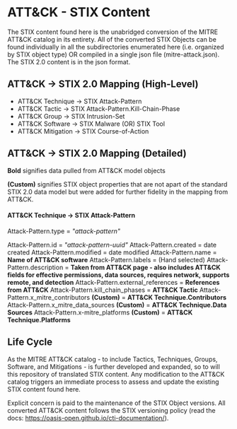 # ATT&CK - STIX Content 
The STIX content found here is the unabridged conversion of the MITRE ATT&CK catalog in its entirety. All of the converted STIX Objects can be found individually in all the subdirectories enumerated here (i.e. organized by STIX object type) OR compiled in a single json file (mitre-attack.json). The STIX 2.0 content is in the json format.

## ATT&CK -> STIX 2.0 Mapping (High-Level)
* ATT&CK Technique -> STIX Attack-Pattern
* ATT&CK Tactic -> STIX Attack-Pattern.Kill-Chain-Phase
* ATT&CK Group -> STIX Intrusion-Set
* ATT&CK Software -> STIX Malware (OR) STIX Tool
* ATT&CK Mitigation -> STIX Course-of-Action

## ATT&CK -> STIX 2.0 Mapping (Detailed)

**Bold** signifies data pulled from ATT&CK model objects

**(Custom)** signifies STIX object properties that are not apart of the standard STIX 2.0 data model but were added for further fidelity in the mapping from ATT&CK.

#### ATT&CK Technique -> STIX Attack-Pattern

Attack-Pattern.type = *"attack-pattern"*

Attack-Pattern.id = *"attack-pattern-uuid"*
Attack-Pattern.created = date created 
Attack-Pattern.modified = date modified
Attack-Pattern.name = **Name of ATT&CK software**
Attack-Pattern.labels = (Hand selected)
Attack-Pattern.description = **Taken from ATT&CK page - also includes ATT&CK fields for effective permissions, data sources, requires network, supports remote, and detection**
Attack-Pattern.external_references = **References from ATT&CK**
Attack-Pattern.kill_chain_phases = **ATT&CK Tactic**
Attack-Pattern.x_mitre_contributors **(Custom)** = **ATT&CK Technique.Contributors**
Attack-Pattern.x_mitre_data_sources **(Custom)** = **ATT&CK Technique.Data Sources**
Attack-Pattern.x-mitre_platforms **(Custom)** = **ATT&CK Technique.Platforms**


## Life Cycle
As the MITRE ATT&CK catalog - to include Tactics, Techniques, Groups, Software, and Mitigations - is further developed and expanded, so to will this repository of translated STIX content. Any modification to the ATT&CK catalog triggers an immediate process to assess and update the existing STIX content found here. 

Explicit concern is paid to the maintenance of the STIX Object versions. All converted ATT&CK content follows the STIX versioning policy (read the docs: https://oasis-open.github.io/cti-documentation/). 
